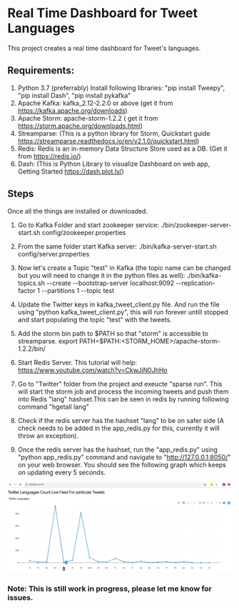 # Real Time Dashboard for Tweet Languages

This project creates a real time dashboard for Tweet's languages.

## Requirements:
1. Python 3.7 (preferrably)
   Install following libraries:
   "pip install Tweepy", 
   "pip install Dash",
   "pip install pykafka"
2. Apache Kafka: kafka_2.12-2.2.0 or above (get it from https://kafka.apache.org/downloads)
3. Apache Storm: apache-storm-1.2.2 ( get it from https://storm.apache.org/downloads.html)
4. Streamparse: (This is a python library for Storm, Quickstart guide https://streamparse.readthedocs.io/en/v2.1.0/quickstart.html)
5. Redis: Redis is an in-memory Data Structure Store used as a DB. (Get it from https://redis.io/)
6. Dash: (This is Python Library to visualize Dashboard on web app, Getting Started https://dash.plot.ly/)

## Steps
Once all the things are installed or downloaded.

1. Go to Kafka Folder and start zookeeper service:
	./bin/zookeeper-server-start.sh config/zookeeper.properties 

2. From the same folder start Kafka server:
	./bin/kafka-server-start.sh config/server.properties 

3. Now let's create a Topic "test" in Kafka (the topic name can be changed but you will need to change it in the python files as well):
	./bin/kafka-topics.sh --create --bootstrap-server localhost:9092 --replication-factor 1 --partitions 1 --topic test

4. Update the Twitter keys in kafka_tweet_client.py file. And run the file using "python kafka_tweet_client.py", this will run forever untill stopped and start populating the topic "test" with the tweets.

5. Add the storm bin path to $PATH so that "storm" is accessible to streamparse.
	export PATH=$PATH:<STORM_HOME>/apache-storm-1.2.2/bin/

6. Start Redis Server. This tutorial will help: https://www.youtube.com/watch?v=CkwJjN0JhHo

7. Go to "Twitter" folder from the project and exeucte "sparse run". This will start the storm job and process the incoming tweets and push them into Redis "lang" hashset.This can be seen in redis by running following command 
	"hgetall lang"

8. Check if the redis server has the hashset "lang" to be on safer side (A check needs to be added in the app_redis.py for this, currently it will throw an exception).

9. Once the redis server has the hashset, run the "app_redis.py" using "python app_redis.py" command and navigate to "http://127.0.0.1:8050/" on your web browser. You should see the following graph which keeps on updating every 5 seconds.

![alt text](images/chart.png?raw=true "Title")

###  Note: This is still work in progress, please let me know for issues.
